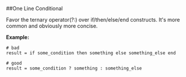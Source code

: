 ##One Line Conditional

Favor the ternary operator(?:) over if/then/else/end constructs. It's more common and obviously more concise.

**Example:**

```
# bad
result = if some_condition then something else something_else end

# good
result = some_condition ? something : something_else
```